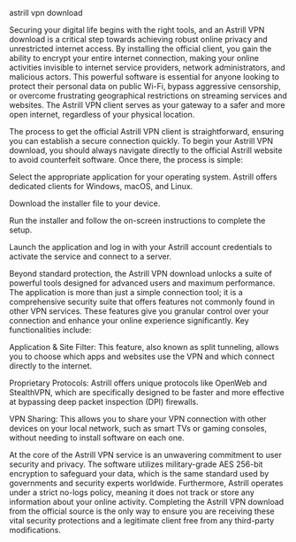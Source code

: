 astrill vpn download


Securing your digital life begins with the right tools, and an Astrill VPN download is a critical step towards achieving robust online privacy and unrestricted internet access. By installing the official client, you gain the ability to encrypt your entire internet connection, making your online activities invisible to internet service providers, network administrators, and malicious actors. This powerful software is essential for anyone looking to protect their personal data on public Wi-Fi, bypass aggressive censorship, or overcome frustrating geographical restrictions on streaming services and websites. The Astrill VPN client serves as your gateway to a safer and more open internet, regardless of your physical location.



The process to get the official Astrill VPN client is straightforward, ensuring you can establish a secure connection quickly. To begin your Astrill VPN download, you should always navigate directly to the official Astrill website to avoid counterfeit software. Once there, the process is simple:




Select the appropriate application for your operating system. Astrill offers dedicated clients for Windows, macOS, and Linux.


Download the installer file to your device.


Run the installer and follow the on-screen instructions to complete the setup.


Launch the application and log in with your Astrill account credentials to activate the service and connect to a server.





Beyond standard protection, the Astrill VPN download unlocks a suite of powerful tools designed for advanced users and maximum performance. The application is more than just a simple connection tool; it is a comprehensive security suite that offers features not commonly found in other VPN services. These features give you granular control over your connection and enhance your online experience significantly. Key functionalities include:




Application & Site Filter: This feature, also known as split tunneling, allows you to choose which apps and websites use the VPN and which connect directly to the internet.


Proprietary Protocols: Astrill offers unique protocols like OpenWeb and StealthVPN, which are specifically designed to be faster and more effective at bypassing deep packet inspection (DPI) firewalls.


VPN Sharing: This allows you to share your VPN connection with other devices on your local network, such as smart TVs or gaming consoles, without needing to install software on each one.





At the core of the Astrill VPN service is an unwavering commitment to user security and privacy. The software utilizes military-grade AES 256-bit encryption to safeguard your data, which is the same standard used by governments and security experts worldwide. Furthermore, Astrill operates under a strict no-logs policy, meaning it does not track or store any information about your online activity. Completing the Astrill VPN download from the official source is the only way to ensure you are receiving these vital security protections and a legitimate client free from any third-party modifications.
